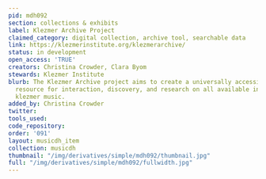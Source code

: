 ```yaml
---
pid: mdh092
section: collections & exhibits
label: Klezmer Archive Project
claimed_category: digital collection, archive tool, searchable data
link: https://klezmerinstitute.org/klezmerarchive/
status: in development
open_access: 'TRUE'
creators: Christina Crowder, Clara Byom
stewards: Klezmer Institute
blurb: The Klezmer Archive project aims to create a universally accessible, useful
  resource for interaction, discovery, and research on all available information about
  klezmer music.
added_by: Christina Crowder
twitter:
tools_used:
code_repository:
order: '091'
layout: musicdh_item
collection: musicdh
thumbnail: "/img/derivatives/simple/mdh092/thumbnail.jpg"
full: "/img/derivatives/simple/mdh092/fullwidth.jpg"
---
```

